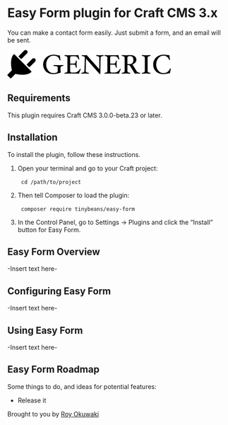 # Easy Form plugin for Craft CMS 3.x

You can make a contact form easily. Just submit a form, and an email will be sent.

![Screenshot](resources/img/plugin-logo.png)

## Requirements

This plugin requires Craft CMS 3.0.0-beta.23 or later.

## Installation

To install the plugin, follow these instructions.

1. Open your terminal and go to your Craft project:

        cd /path/to/project

2. Then tell Composer to load the plugin:

        composer require tinybeans/easy-form

3. In the Control Panel, go to Settings → Plugins and click the “Install” button for Easy Form.

## Easy Form Overview

-Insert text here-

## Configuring Easy Form

-Insert text here-

## Using Easy Form

-Insert text here-

## Easy Form Roadmap

Some things to do, and ideas for potential features:

* Release it

Brought to you by [Roy Okuwaki](https://tinbyeans.net)
